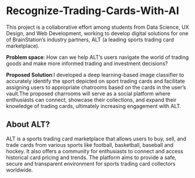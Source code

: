 # Recognize-Trading-Cards-With-AI

This project is a collaborative effort among students from Data Science, UX Design, and Web Development, working to develop digital solutions for one of BrainStation’s industry partners, ALT (a leading sports trading card marketplace).

__Problem space__: How can we help ALT’s users navigate the world of trading goods and make more informed trading and investment decisions?

__Proposed Solution__:I developed a deep learning-based image classifier to accurately identify the sport depicted on sport trading cards and facilitate assigning users to appropriate chatrooms based on the cards in the user’s vault.The proposed charrooms will serve as a social platform where enthusiasts can connect, showcase their collections, and expand their knowledge of trading cards, ultimately increasing engagement with ALT.


## About ALT?
ALT is a sports trading card marketplace that allows users to buy, sell, and trade cards from various sports like football, basketball, baseball and hockey. It also offers a community for enthusiasts to connect and access historical card pricing and trends. The platform aims to provide a safe, secure and transparent environment for sports trading card collectors worldwide.

